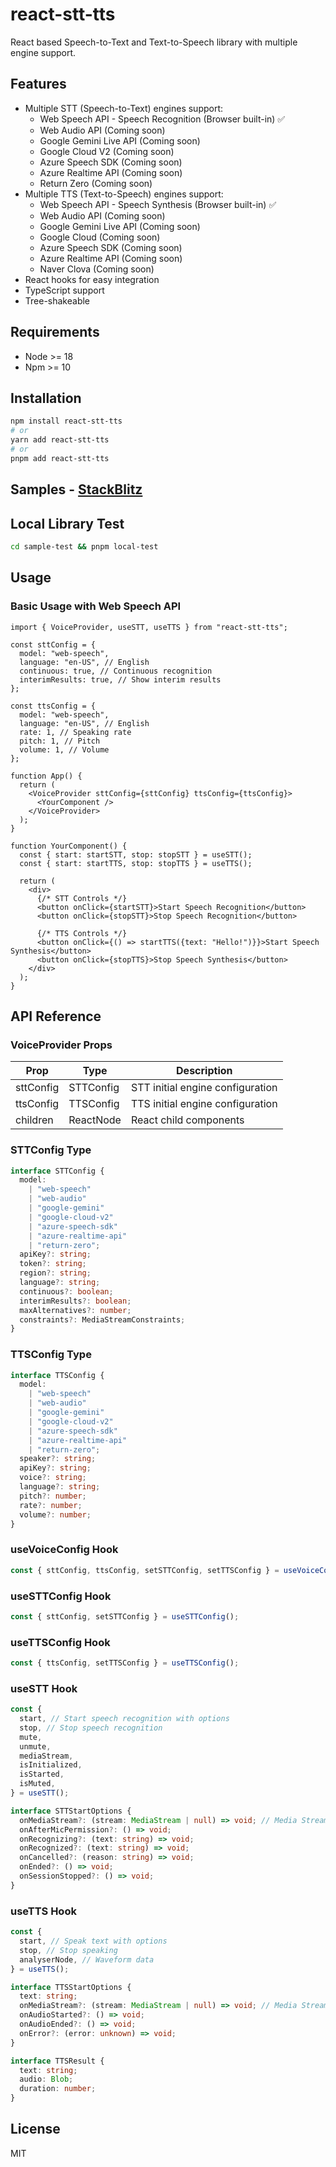 # react-stt-tts

React based Speech-to-Text and Text-to-Speech library with multiple engine support.

## Features

- Multiple STT (Speech-to-Text) engines support:
  - Web Speech API - Speech Recognition (Browser built-in) ✅
  - Web Audio API (Coming soon)
  - Google Gemini Live API (Coming soon)
  - Google Cloud V2 (Coming soon)
  - Azure Speech SDK (Coming soon)
  - Azure Realtime API (Coming soon)
  - Return Zero (Coming soon)
- Multiple TTS (Text-to-Speech) engines support:
  - Web Speech API - Speech Synthesis (Browser built-in) ✅
  - Web Audio API (Coming soon)
  - Google Gemini Live API (Coming soon)
  - Google Cloud (Coming soon)
  - Azure Speech SDK (Coming soon)
  - Azure Realtime API (Coming soon)
  - Naver Clova (Coming soon)
- React hooks for easy integration
- TypeScript support
- Tree-shakeable

## Requirements

- Node >= 18
- Npm >= 10

## Installation

```bash
npm install react-stt-tts
# or
yarn add react-stt-tts
# or
pnpm add react-stt-tts
```

## Samples - [StackBlitz](https://stackblitz.com/edit/vitejs-vite-luuiqllo?file=src%2FApp.tsx)

## Local Library Test

```bash
cd sample-test && pnpm local-test
```

## Usage

### Basic Usage with Web Speech API

```tsx
import { VoiceProvider, useSTT, useTTS } from "react-stt-tts";

const sttConfig = {
  model: "web-speech",
  language: "en-US", // English
  continuous: true, // Continuous recognition
  interimResults: true, // Show interim results
};

const ttsConfig = {
  model: "web-speech",
  language: "en-US", // English
  rate: 1, // Speaking rate
  pitch: 1, // Pitch
  volume: 1, // Volume
};

function App() {
  return (
    <VoiceProvider sttConfig={sttConfig} ttsConfig={ttsConfig}>
      <YourComponent />
    </VoiceProvider>
  );
}

function YourComponent() {
  const { start: startSTT, stop: stopSTT } = useSTT();
  const { start: startTTS, stop: stopTTS } = useTTS();

  return (
    <div>
      {/* STT Controls */}
      <button onClick={startSTT}>Start Speech Recognition</button>
      <button onClick={stopSTT}>Stop Speech Recognition</button>

      {/* TTS Controls */}
      <button onClick={() => startTTS({text: "Hello!")}}>Start Speech Synthesis</button>
      <button onClick={stopTTS}>Stop Speech Synthesis</button>
    </div>
  );
}
```

## API Reference

### VoiceProvider Props

| Prop      | Type      | Description                      |
| --------- | --------- | -------------------------------- |
| sttConfig | STTConfig | STT initial engine configuration |
| ttsConfig | TTSConfig | TTS initial engine configuration |
| children  | ReactNode | React child components           |

### STTConfig Type

```typescript
interface STTConfig {
  model:
    | "web-speech"
    | "web-audio"
    | "google-gemini"
    | "google-cloud-v2"
    | "azure-speech-sdk"
    | "azure-realtime-api"
    | "return-zero";
  apiKey?: string;
  token?: string;
  region?: string;
  language?: string;
  continuous?: boolean;
  interimResults?: boolean;
  maxAlternatives?: number;
  constraints?: MediaStreamConstraints;
}
```

### TTSConfig Type

```typescript
interface TTSConfig {
  model:
    | "web-speech"
    | "web-audio"
    | "google-gemini"
    | "google-cloud-v2"
    | "azure-speech-sdk"
    | "azure-realtime-api"
    | "return-zero";
  speaker?: string;
  apiKey?: string;
  voice?: string;
  language?: string;
  pitch?: number;
  rate?: number;
  volume?: number;
}
```

### useVoiceConfig Hook

```typescript
const { sttConfig, ttsConfig, setSTTConfig, setTTSConfig } = useVoiceConfig();
```

### useSTTConfig Hook

```typescript
const { sttConfig, setSTTConfig } = useSTTConfig();
```

### useTTSConfig Hook

```typescript
const { ttsConfig, setTTSConfig } = useTTSConfig();
```

### useSTT Hook

```typescript
const {
  start, // Start speech recognition with options
  stop, // Stop speech recognition
  mute,
  unmute,
  mediaStream,
  isInitialized,
  isStarted,
  isMuted,
} = useSTT();

interface STTStartOptions {
  onMediaStream?: (stream: MediaStream | null) => void; // Media Stream transfer
  onAfterMicPermission?: () => void;
  onRecognizing?: (text: string) => void;
  onRecognized?: (text: string) => void;
  onCancelled?: (reason: string) => void;
  onEnded?: () => void;
  onSessionStopped?: () => void;
}
```

### useTTS Hook

```typescript
const {
  start, // Speak text with options
  stop, // Stop speaking
  analyserNode, // Waveform data
} = useTTS();

interface TTSStartOptions {
  text: string;
  onMediaStream?: (stream: MediaStream | null) => void; // Media Stream transfer
  onAudioStarted?: () => void;
  onAudioEnded?: () => void;
  onError?: (error: unknown) => void;
}

interface TTSResult {
  text: string;
  audio: Blob;
  duration: number;
}
```

## License

MIT
